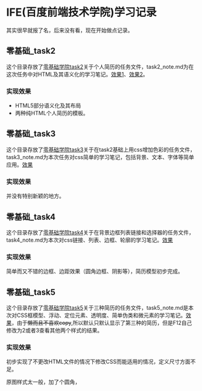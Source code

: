 # IFE(百度前端技术学院)学习记录

其实很早就报了名，后来没有看，现在开始做点记录。

## 零基础_task2

这个目录存放了[零基础学院task2](http://ife.baidu.com/course/detail/id/36)关于个人简历的任务文件，task2_note.md为在这次任务中对HTML及其语义化的学习笔记。[效果1](https://fengwanling.top/ife.baidu_notes/%E9%9B%B6%E5%9F%BA%E7%A1%80_task2/task2_h.html)、[效果2](https://fengwanling.top/ife.baidu_notes/%E9%9B%B6%E5%9F%BA%E7%A1%80_task2/task2_table.html)。

### 实现效果

* HTML5部分语义化及其布局
* 两种纯HTML个人简历的模板。

## 零基础_task3

这个目录存放了[零基础学院task3](http://ife.baidu.com/course/detail/id/37)关于在task2基础上用css增加色彩的任务文件，task3_note.md为本次任务对css简单的学习笔记，包括背景、文本、字体等简单应用。[效果](https://fengwanling.top/ife.baidu_notes/%E9%9B%B6%E5%9F%BA%E7%A1%80_task3/task3.html)

### 实现效果

并没有特别新颖的地方。

## 零基础_task4

这个目录存放了[零基础学院task4](http://ife.baidu.com/course/detail/id/38)关于在背景边框列表链接和选择器的任务文件，task4_note.md为本次对css链接、列表、边框、轮廓的学习笔记。[效果](https://fengwanling.top/ife.baidu_notes/%E9%9B%B6%E5%9F%BA%E7%A1%80_task4/task4.html)

### 实现效果

简单而又不错的边框、边距效果（圆角边框、阴影等），简历模型初步完成。

## 零基础_task5

这个目录存放了[零基础学院task5](http://ife.baidu.com/course/detail/id/40)关于三种简历的任务文件，task5_note.md是本次对CSS框模型、浮动、定位元素、透明度、简单伪类和微元素的学习笔记。[效果](https://fengwanling.top/ife.baidu_notes/%E9%9B%B6%E5%9F%BA%E7%A1%80_task5/resume.html)，由于~~懒而且不喜欢copy~~,所以默认只默认显示了第三种的简历，但是F12自己修改为2或者3查看其他两个样式的结果。

### 实现效果

初步实现了不更改HTML文件的情况下修改CSS而能适用的情况，定义尺寸方面不足。

原图样式太一般，加了个圆角，